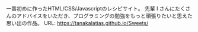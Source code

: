 一番初めに作ったHTML/CSS/Javascriptのレシピサイト。
先輩 I さんにたくさんのアドバイスをいただき、プログラミングの勉強をもっと頑張りたいと思えた思い出の作品。
URL: https://tanakalatias.github.io/Sweets/
